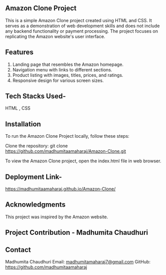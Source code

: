 ## Amazon Clone Project
This is a simple Amazon Clone project created using HTML and CSS. It serves as a demonstration of web development skills and does not include any backend functionality or payment processing. The project focuses on replicating the Amazon website's user interface.

## Features
1) Landing page that resembles the Amazon homepage.
2) Navigation menu with links to different sections.
3) Product listing with images, titles, prices, and ratings.
4) Responsive design for various screen sizes.

## Tech Stacks Used-
HTML , CSS

## Installation
To run the Amazon Clone Project locally, follow these steps:

Clone the repository: git clone https://github.com/madhumitaamaharaj/Amazon-Clone.git

To view the Amazon Clone project, open the index.html file in web browser. 

## Deployment Link-
https://madhumitaamaharaj.github.io/Amazon-Clone/


## Acknowledgments
This project was inspired by the Amazon website.
## Project Contribution - Madhumita Chaudhuri 
## Contact
 Madhumita Chaudhuri 
Email: madhumitamaharaj7@gmail.com
GitHub: https://github.com/madhumitaamaharaj